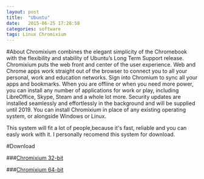 ```yaml
---
layout: post
title:  "Ubuntu"
date:   2015-06-25 17:28:58
categories: software
tags: Linux Chromixium
---
```


#About
Chromixium combines the elegant simplicity of the Chromebook with the flexibility and stability of Ubuntu’s Long Term Support release. 
Chromixium puts the web front and center of the user experience. 
Web and Chrome apps work straight out of the browser to connect you to all your personal, work and education networks. 
Sign into Chromium to sync all your apps and bookmarks. 
When you are offline or when you need more power, you can install any number of applications for work or play, including LibreOffice, Skype, Steam and a whole lot more. 
Security updates are installed seamlessly and effortlessly in the background and will be supplied until 2019. 
You can install Chromixium in place of any existing operating system, or alongside Windows or Linux.

This system will fit a lot of people,because it's fast, reliable and you can easly work with it.
I personally recomend this system for download.

#Download 

###[Chromixium 32-bit](https://sourceforge.net/projects/chromixium/files/latest/download?source=files)

###[Chromixium 64-bit](http://sourceforge.net/projects/chromixium/files/Chromixium-1.0-RC1-amd64.iso/download)


